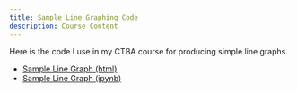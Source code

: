 ```yaml
---
title: Sample Line Graphing Code
description: Course Content
---
```


Here is the code I use in my CTBA course for producing simple line graphs. 
- [Sample Line Graph (html)](M3Graphing.html)
- [Sample Line Graph (ipynb)](M3Graphing.ipynb)

